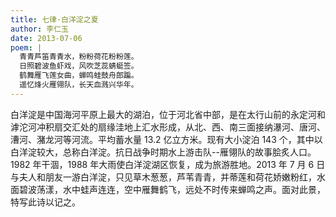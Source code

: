 ```yaml
---
title: 七律·白洋淀之夏
author: 李仁玉
date: 2013-07-06
poem: |
  青青芦笛青青水，粉粉荷花粉粉莲。
  日照碧波鱼虾戏，风吹芝蕊蜻蜓签。
  鹤舞雁飞莲女曲，蝉鸣蛙鼓舟郎蹁。
  遥忆烽火雁翎队，长天血溅兴华年。
---
```


白洋淀是中国海河平原上最大的湖泊，位于河北省中部，是在太行山前的永定河和滹沱河冲积扇交汇处的扇缘洼地上汇水形成，从北、西、南三面接纳瀑河、唐河、漕河、潴龙河等河流。平均蓄水量 13.2 亿立方米。现有大小淀泊 143 个，其中以白洋淀较大，总称白洋淀。抗日战争时期水上游击队--雁翎队的故事脍炙人口。1982 年干涸，1988 年大雨使白洋淀湖区恢复，成为旅游胜地。2013 年 7 月 6 日与夫人和朋友一游白洋淀，只见草木葱葱，芦苇青青，并蒂莲和荷花娇嫩粉红，水面碧波荡漾，水中蛙声连连，空中雁舞鹤飞，远处不时传来蝉鸣之声。面对此景，特写此诗以记之。

